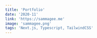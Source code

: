 ```yaml
---
title: 'Portfolio'
date: '2020-11'
link: 'https://sammagee.me'
image: 'sammagee.png'
tags: 'Next.js, Typescript, TailwindCSS'
---
```

